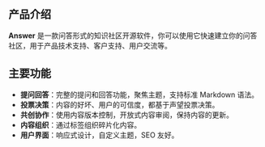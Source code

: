 ## 产品介绍

**Answer** 是一款问答形式的知识社区开源软件，你可以使用它快速建立你的问答社区，用于产品技术支持、客户支持、用户交流等。

## 主要功能

- **提问回答**：完整的提问和回答功能，聚焦主题，支持标准 Markdown 语法。
- **投票决策**：内容的好坏、用户的可信度，都基于声望投票决策。
- **共创协作**：使用内容版本控制，开放式内容审阅，保持内容的更新。
- **内容组织**：通过标签组织碎片化内容。
- **用户界面**：响应式设计，自定义主题，SEO 友好。
